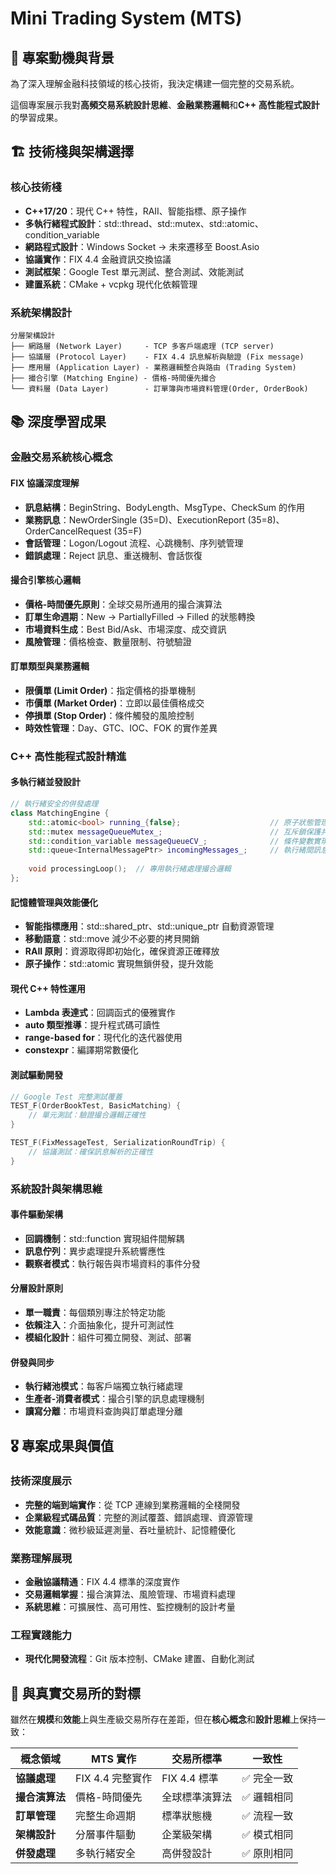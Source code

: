 # Mini Trading System (MTS)

## 🎯 專案動機與背景

為了深入理解金融科技領域的核心技術，我決定構建一個完整的交易系統。

這個專案展示我對**高頻交易系統設計思維**、**金融業務邏輯**和**C++ 高性能程式設計**的學習成果。

## 🏗️ 技術棧與架構選擇

### **核心技術棧**
- **C++17/20**：現代 C++ 特性，RAII、智能指標、原子操作
- **多執行緒程式設計**：std::thread、std::mutex、std::atomic、condition_variable
- **網路程式設計**：Windows Socket → 未來遷移至 Boost.Asio
- **協議實作**：FIX 4.4 金融資訊交換協議
- **測試框架**：Google Test 單元測試、整合測試、效能測試
- **建置系統**：CMake + vcpkg 現代化依賴管理

### **系統架構設計**
```
分層架構設計
├── 網路層 (Network Layer)     - TCP 多客戶端處理 (TCP server) 
├── 協議層 (Protocol Layer)    - FIX 4.4 訊息解析與驗證 (Fix message)
├── 應用層 (Application Layer) - 業務邏輯整合與路由 (Trading System)  
├── 撮合引擎 (Matching Engine) - 價格-時間優先撮合
└── 資料層 (Data Layer)        - 訂單簿與市場資料管理(Order, OrderBook)
```

## 📚 深度學習成果

### **金融交易系統核心概念**

#### **FIX 協議深度理解**
- **訊息結構**：BeginString、BodyLength、MsgType、CheckSum 的作用
- **業務訊息**：NewOrderSingle (35=D)、ExecutionReport (35=8)、OrderCancelRequest (35=F)
- **會話管理**：Logon/Logout 流程、心跳機制、序列號管理
- **錯誤處理**：Reject 訊息、重送機制、會話恢復

#### **撮合引擎核心邏輯**
- **價格-時間優先原則**：全球交易所通用的撮合演算法
- **訂單生命週期**：New → PartiallyFilled → Filled 的狀態轉換
- **市場資料生成**：Best Bid/Ask、市場深度、成交資訊
- **風險管理**：價格檢查、數量限制、符號驗證

#### **訂單類型與業務邏輯**
- **限價單 (Limit Order)**：指定價格的掛單機制
- **市價單 (Market Order)**：立即以最佳價格成交
- **停損單 (Stop Order)**：條件觸發的風險控制
- **時效性管理**：Day、GTC、IOC、FOK 的實作差異

### **C++ 高性能程式設計精進**

#### **多執行緒並發設計**
```cpp
// 執行緒安全的併發處理
class MatchingEngine {
    std::atomic<bool> running_{false};                    // 原子狀態管理
    std::mutex messageQueueMutex_;                        // 互斥鎖保護共享資源
    std::condition_variable messageQueueCV_;              // 條件變數實現等待/通知
    std::queue<InternalMessagePtr> incomingMessages_;     // 執行緒間訊息傳遞
    
    void processingLoop();  // 專用執行緒處理撮合邏輯
};
```

#### **記憶體管理與效能優化**
- **智能指標應用**：std::shared_ptr、std::unique_ptr 自動資源管理
- **移動語意**：std::move 減少不必要的拷貝開銷
- **RAII 原則**：資源取得即初始化，確保資源正確釋放
- **原子操作**：std::atomic 實現無鎖併發，提升效能

#### **現代 C++ 特性運用**
- **Lambda 表達式**：回調函式的優雅實作
- **auto 類型推導**：提升程式碼可讀性
- **range-based for**：現代化的迭代器使用
- **constexpr**：編譯期常數優化

#### **測試驅動開發**
```cpp
// Google Test 完整測試覆蓋
TEST_F(OrderBookTest, BasicMatching) {
    // 單元測試：驗證撮合邏輯正確性
}

TEST_F(FixMessageTest, SerializationRoundTrip) {
    // 協議測試：確保訊息解析的正確性
}
```

### **系統設計與架構思維**

#### **事件驅動架構**
- **回調機制**：std::function 實現組件間解耦
- **訊息佇列**：異步處理提升系統響應性
- **觀察者模式**：執行報告與市場資料的事件分發

#### **分層設計原則**
- **單一職責**：每個類別專注於特定功能
- **依賴注入**：介面抽象化，提升可測試性
- **模組化設計**：組件可獨立開發、測試、部署

#### **併發與同步**
- **執行緒池模式**：每客戶端獨立執行緒處理
- **生產者-消費者模式**：撮合引擎的訊息處理機制
- **讀寫分離**：市場資料查詢與訂單處理分離

## 🎖️ 專案成果與價值

### **技術深度展示**
- **完整的端到端實作**：從 TCP 連線到業務邏輯的全棧開發
- **企業級程式碼品質**：完整的測試覆蓋、錯誤處理、資源管理
- **效能意識**：微秒級延遲測量、吞吐量統計、記憶體優化

### **業務理解展現**
- **金融協議精通**：FIX 4.4 標準的深度實作
- **交易邏輯掌握**：撮合演算法、風險管理、市場資料處理
- **系統思維**：可擴展性、高可用性、監控機制的設計考量

### **工程實踐能力**
- **現代化開發流程**：Git 版本控制、CMake 建置、自動化測試

## 🚀 與真實交易所的對標

雖然在**規模**和**效能**上與生產級交易所存在差距，但在**核心概念**和**設計思維**上保持一致：

| 概念領域 | MTS 實作 | 交易所標準 | 一致性 |
|---------|---------|-----------|--------|
| **協議處理** | FIX 4.4 完整實作 | FIX 4.4 標準 | ✅ 完全一致 |
| **撮合演算法** | 價格-時間優先 | 全球標準演算法 | ✅ 邏輯相同 |
| **訂單管理** | 完整生命週期 | 標準狀態機 | ✅ 流程一致 |
| **架構設計** | 分層事件驅動 | 企業級架構 | ✅ 模式相同 |
| **併發處理** | 多執行緒安全 | 高併發設計 | ✅ 原則相同 |
